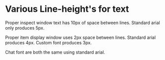 # Various Line-height's for text

Proper inspect window text has 10px of space between lines.
Standard arial only produces 5px.

Proper item display window uses 2px space between lines.
Standard arial produces 4px.
Custom font produces 3px.

Chat font are both the same using standard arial.